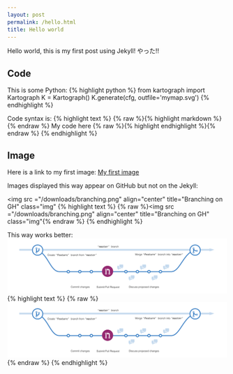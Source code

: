 ```yaml
---
layout: post
permalink: /hello.html
title: Hello world
---
```


Hello world, this is my first post using Jekyll! やった!!

## Code
This is some Python:
{% highlight python %}
from kartograph import Kartograph
K = Kartograph()
K.generate(cfg, outfile='mymap.svg')
{% endhighlight %}


Code syntax is:
{% highlight text %}
{% raw %}{% highlight markdown %}{% endraw %}
My code here
{% raw %}{% highlight endhighlight %}{% endraw %}
{% endhighlight %}


## Image
Here is a link to my first image:
[My first image](/downloads/branching.png)


Images displayed this way appear on GitHub but not on the Jekyll:

<img src ="/downloads/branching.png" align="center" title="Branching on GH" class="img"</img>
{% highlight text %}
{% raw %}<img src ="/downloads/branching.png" align="center" title="Branching on GH" class="img"</img>{% endraw %}
{% endhighlight %}


This way works better:
![branching](/downloads/branching.png "Branching on GH")
{% highlight text %}
{% raw %}![branching](/downloads/branching.png "Branching on GH"){% endraw %}
{% endhighlight %}
